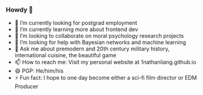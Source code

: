 ### Howdy 🤠

<!--
**1nathanliang/1nathanliang** is a ✨ _special_ ✨ repository because its `README.md` (this file) appears on your GitHub profile.
-->
- 🔭 I’m currently looking for postgrad employment
- 🌱 I’m currently learning more about frontend dev
- 👯 I’m looking to collaborate on moral psychology research projects
- 🤔 I’m looking for help with Bayesian networks and machine learning
- 💬 Ask me about premodern and 20th century military history, international cuisine, the beautiful game
- 📫 How to reach me: Visit my personal website at 1nathanliang.github.io
- 😄 PGP: He/him/his
- ⚡ Fun fact: I hope to one day become either a sci-fi film director or EDM Producer
